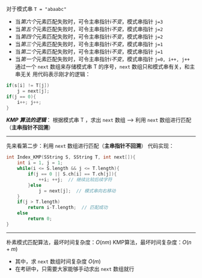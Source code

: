 对于模式串 `T = "abaabc"` 
- 当*第六个*元素匹配失败时，可令主串指针*i不变*，模式串指针 `j=3`
- 当*第五个*元素匹配失败时，可令主串指针*i不变*，模式串指针 `j=2`
- 当*第四个*元素匹配失败时，可令主串指针*i不变*，模式串指针 `j=2`
- 当*第三个*元素匹配失败时，可令主串指针*i不变*，模式串指针 `j=1`
- 当*第二个*元素匹配失败时，可令主串指针*i不变*，模式串指针 `j=1`
- 当*第一个*元素匹配失败时，可令主串指针*i不变*，模式串指针 `j=0, i++, j++`
通过一个 `next` 数组来存储模式串 T 的序号，`next` 数组只和模式串有关，和主串无关
用代码表示刚才的逻辑：
```c
if(s[i] != T[j])
	j = next[j];
if(j == 0){
	i++; j++;
}
```
***KMP 算法的逻辑***：
根据模式串 T ，求出 `next` 数组 --> 利用 `next` 数组进行匹配（**主串指针不回溯**）
***
先来看第二步：利用 `next` 数组进行匹配（**主串指针不回溯**）
代码实现：
```c
int Index_KMP(SString S, SString T, int next[]){
	int i = 1, j = 1;
	while(i <= S.length && j <= T.length){
		if(j == 0 || S.ch[i] == T.ch[j]){
			++i; ++j;  // 继续比较后续字符
		}else
			j = next[j];  // 模式串向右移动
	}
	if(j > T.length)
		return i-T.length;  // 匹配成功
	else
		return 0;
}
```
***
朴素模式匹配算法，最坏时间复杂度：$O(nm)$ 
KMP算法，最坏时间复杂度：$O(n+m)$ 
- 其中，求 `next` 数组时间复杂度 $O(m)$ 
- 在考研中，只需要大家能够手动求出 `next` 数组就行
